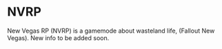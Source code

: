 NVRP
====

New Vegas RP (NVRP) is a gamemode about wasteland life, (Fallout New Vegas). New info to be added soon.
